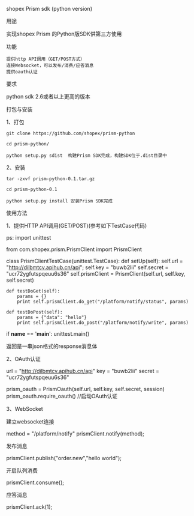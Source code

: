 shopex Prism sdk (python version)

用途

实现shopex Prism 的Python版SDK供第三方使用


功能

    提供http API调用（GET/POST方式）
    连接Websocket，可以发布/消费/应答消息
    提供oauth认证

要求

python sdk 2.6或者以上更高的版本


打包与安装

1、打包

    git clone https://github.com/shopex/prism-python

    cd prism-python/

    python setup.py sdist  构建Prism SDK完成，构建SDK位于.dist目录中

2、安装

    tar -zxvf prism-python-0.1.tar.gz

    cd prism-python-0.1

    python setup.py install 安装Prism SDK完成

使用方法

1、提供HTTP API调用(GET/POST)(参考如下TestCase代码)

ps:
import unittest

from com.shopex.prism.PrismClient import PrismClient


class PrismClientTestCase(unittest.TestCase):
    def setUp(self):
        self.url = "http://dilbmtcv.apihub.cn/api";
        self.key = "buwb2lii"
        self.secret = "ucr72ygfutspqeuu6s36"
        self.prismClient = PrismClient(self.url, self.key, self.secret)

    def testDoGet(self):
        params = {}
        print self.prismClient.do_get("/platform/notify/status", params)

    def testDoPost(self):
        params = {"data": "hello"}
        print self.prismClient.do_post("/platform/notify/write", params)


if __name__ == '__main__':
    unittest.main()

返回是一串json格式的response消息体

2、OAuth认证

url = "http://dilbmtcv.apihub.cn/api"
key = "buwb2lii"
secret = "ucr72ygfutspqeuu6s36"

prism_oauth = PrismOauth(self.url, self.key, self.secret, session)
prism_oauth.require_oauth()   //启动OAuth认证

3、WebSocket

建立websocket连接

method = "/platform/notify"
prismClient.notify(method);

发布消息

prismClient.publish("order.new","hello world");

开启队列消费

prismClient.consume();

应答消息

prismClient.ack(1);







